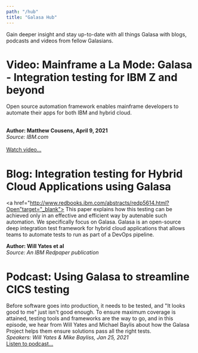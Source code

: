 ```yaml
---
path: "/hub"
title: "Galasa Hub"
---
```


Gain deeper insight and stay up-to-date with all things Galasa with blogs, podcasts and videos from fellow Galasians. 

# Video: Mainframe a La Mode: Galasa - Integration testing for IBM Z and beyond
Open source automation framework enables mainframe developers to automate their apps for both IBM and hybrid cloud. <br><br>

**Author: Matthew Cousens, April 9, 2021**<br>
*Source: IBM.com*<br><br>
<a href="https://developer.ibm.com/videos/mainframe-a-la-mode-galasa-integration-testing-for-ibm-z-and-beyond/" target="_blank">
 Watch video...</a>

# Blog: Integration testing for Hybrid Cloud Applications using Galasa
<a href="http://www.redbooks.ibm.com/abstracts/redp5614.html?Open"target="_blank"> This paper explains how this testing can be achieved only in an effective and efficient way by autenable such automation. We specifically focus on Galasa. Galasa is an open-source deep integration test framework for hybrid cloud applications that allows teams to automate tests to run as part of a DevOps pipeline.</a> <br>

**Author: Will Yates et al**<br>
*Source: An IBM Redpaper publication*<br>


# Podcast: Using Galasa to streamline CICS testing
Before software goes into production, it needs to be tested, and "It looks good to me" just isn't good enough. To ensure maximum coverage is attained, testing tools and frameworks are the way to go, and in this episode, we hear from Will Yates and Michael Baylis about how the Galasa Project helps them ensure solutions pass all the right tests.  <br>
*Speakers: Will Yates & Mike Bayliss, Jan 25, 2021*<br>
<a href="https://www.terminaltalk.net/e/will-yates-and-michael-baylis-using-galasa-to-streamline-cics-testing/" target="_blank"> Listen to podcast...</a>